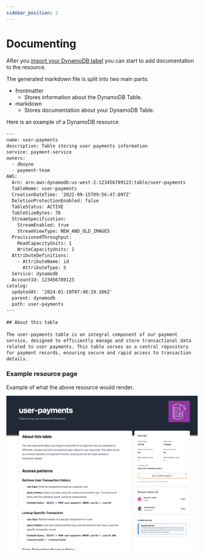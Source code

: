 ```yaml
---
sidebar_position: 2
---
```


# Documenting

After you [import your DynamoDB tabel](/docs/overview/guides/resources/AWS/DynamoDB/adding-resource) you can start to add documentation to the resource.

The generated markdown file is split into two main parts:

- frontmatter
  - Stores information about the DynamoDB Table.
- markdown 
  - Stores documentation about your DynamoDB Table.

Here is an example of a DynamoDB resource

```mdx
---
name: user-payments
description: Table storing user payments information
service: payment-service
owners:
  - dboyne
  - payment-team
AWS:
  Arn: arn:aws:dynamodb:us-west-2:123456789123:table/user-payments
  TableName: user-payments
  CreationDateTime: '2022-09-15T09:56:47.097Z'
  DeletionProtectionEnabled: false
  TableStatus: ACTIVE
  TableSizeBytes: 76
  StreamSpecification:
    StreamEnabled: true
    StreamViewType: NEW_AND_OLD_IMAGES
  ProvisionedThroughput:
    ReadCapacityUnits: 1
    WriteCapacityUnits: 1
  AttributeDefinitions:
    - AttributeName: id
      AttributeType: S
  Service: dynamodb
  AccountId: 123456789123
catalog:
  updatedAt: '2024-01-10T07:48:19.106Z'
  parent: dynamodb
  path: user-payments
---

## About this table

The user-payments table is an integral component of our payment service, designed to efficiently manage and store transactional data related to user payments. This table serves as a central repository for payment records, ensuring secure and rapid access to transaction details.

```

### Example resource page

Example of what the above resource would render.

![DynamoDB Example](./img/example.png)